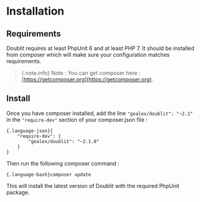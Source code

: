 # Installation
 
## Requirements
Doublit requires at least PhpUnit 6 and at least PHP 7. It should be installed from composer which will make sure your configuration matches requirements.
 > {.note.info} Note : You can get composer here : [https://getcomposer.org](https://getcomposer.org).
        
## Install
Once you have composer installed, add the line `"gealex/doublit": "~2.1"` in the `"require-dev"` section of your composer.json file :

    {.language-json}{
        "require-dev": {
            "gealex/doublit": "~2.1.0"
        }
    }

Then run the following composer command :

    {.language-bash}composer update
        
This will install the latest version of Doublit with the required PhpUnit package.
